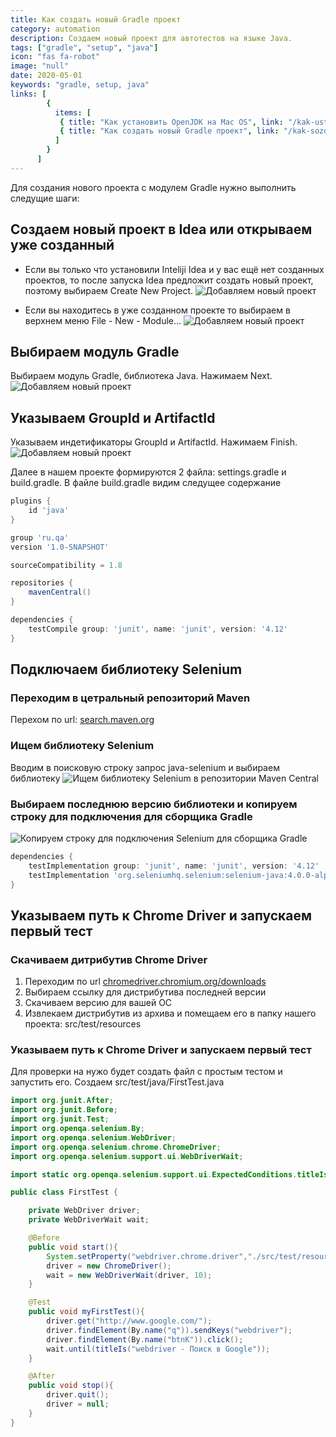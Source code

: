 ```yaml
---
title: Как создать новый Gradle проект
category: automation
description: Создаем новый проект для автотестов на языке Java.
tags: ["gradle", "setup", "java"]
icon: "fas fa-robot"
image: "null"
date: 2020-05-01
keywords: "gradle, setup, java"
links: [
        {
          items: [
           { title: "Как установить OpenJDK на Mac OS", link: "/kak-ustanovit-open-jdk-na-mac-os/" },
           { title: "Как создать новый Gradle проект", link: "/kak-sozdat-novyj-gradle-proekt/" },
          ]
        }
      ]
---
```

Для создания нового проекта с модулем Gradle нужно выполнить следущие шаги:

## Создаем новый проект в Idea или открываем уже созданный
- Если вы только что установили Inteliji Idea и у вас ещё нет созданных проектов, то после запуска Idea предложит создать новый проект, поэтому выбираем Create New Project.
![Добавляем новый проект](/images/add_new_project_step1.1.png)

- Если вы находитесь в уже созданном проекте то выбираем в верхнем меню File - New - Module...
![Добавляем новый проект](/images/add_new_project_step1.2.png)

## Выбираем модуль Gradle
Выбираем модуль Gradle, библиотека Java. Нажимаем Next.
![Добавляем новый проект](/images/add_new_project_step2.png)

## Указываем GroupId и ArtifactId
Указываем индетификаторы GroupId и ArtifactId. Нажимаем Finish.
![Добавляем новый проект](/images/add_new_project_step3.png)

Далее в нашем проекте формируются 2 файла: settings.gradle и build.gradle.
В файле build.gradle видим следущее содержание

```groovy
plugins {
    id 'java'
}

group 'ru.qa'
version '1.0-SNAPSHOT'

sourceCompatibility = 1.8

repositories {
    mavenCentral()
}

dependencies {
    testCompile group: 'junit', name: 'junit', version: '4.12'
}
```
## Подключаем библиотеку Selenium

### Переходим в цетральный репозиторий Maven
Перехом по url: [search.maven.org](http://search.maven.org)

### Ищем библиотеку Selenium
Вводим в поисковую строку запрос java-selenium и выбираем библиотеку
![Ищем библиотеку Selenium в репозитории Maven Central](/images/search_maven_central_selenium_lib.png)

### Выбираем последнюю версию библиотеки и копируем строку для подключения для сборщика Gradle

![Копируем строку для подключения Selenium для сборщика Gradle](/images/selenium_gradle_implementation_command.png)

```groovy
dependencies {
    testImplementation group: 'junit', name: 'junit', version: '4.12'
    testImplementation 'org.seleniumhq.selenium:selenium-java:4.0.0-alpha-5'
}
```

## Указываем путь к Chrome Driver и запускаем первый тест

### Скачиваем дитрибутив Chrome Driver

1. Переходим по url [chromedriver.chromium.org/downloads](https://chromedriver.chromium.org/downloads)
2. Выбираем ссылку для дистрибутива последней версии
3. Скачиваем версию для вашей ОС
4. Извлекаем дистрибутив из архива и помещаем его в папку нашего проекта: src/test/resources

### Указываем путь к Chrome Driver и запускаем первый тест

Для проверки на нужо будет создать файл с простым тестом и запустить его.
Создаем src/test/java/FirstTest.java

```java
import org.junit.After;
import org.junit.Before;
import org.junit.Test;
import org.openqa.selenium.By;
import org.openqa.selenium.WebDriver;
import org.openqa.selenium.chrome.ChromeDriver;
import org.openqa.selenium.support.ui.WebDriverWait;

import static org.openqa.selenium.support.ui.ExpectedConditions.titleIs;

public class FirstTest {

    private WebDriver driver;
    private WebDriverWait wait;

    @Before
    public void start(){
        System.setProperty("webdriver.chrome.driver","./src/test/resources/chromedriver");
        driver = new ChromeDriver();
        wait = new WebDriverWait(driver, 10);
    }

    @Test
    public void myFirstTest(){
        driver.get("http://www.google.com/");
        driver.findElement(By.name("q")).sendKeys("webdriver");
        driver.findElement(By.name("btnK")).click();
        wait.until(titleIs("webdriver - Поиск в Google"));
    }

    @After
    public void stop(){
        driver.quit();
        driver = null;
    }
}
```

